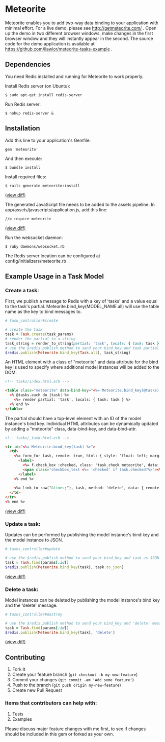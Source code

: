 # Meteorite

Meteorite enables you to add two-way data binding to your application with minimal effort.
For a live demo, please see http://getmeteorite.com/ .  Open up the demo in two different browser windows, make changes in the first browser window and they will instantly appear in the second. 
The source code for the demo application is available at https://github.com/llawlor/meteorite-tasks-example .

## Dependencies

You need Redis installed and running for Meteorite to work properly.

Install Redis server (on Ubuntu):

    $ sudo apt-get install redis-server

Run Redis server:

    $ nohup redis-server &

## Installation

Add this line to your application's Gemfile:

    gem 'meteorite'

And then execute:

    $ bundle install

Install required files:

    $ rails generate meteorite:install
    
[(view diff)](https://github.com/llawlor/meteorite-tasks-example/commit/adb20f19b8bd6034ea6ef81a4618f359e9b93222)
    
The generated JavaScript file needs to be added to the assets pipeline.  In app/assets/javascripts/application.js, add this line:

    //= require meteorite

[(view diff)](https://github.com/llawlor/meteorite-tasks-example/commit/c7b82339822a6af62548af96adc0374ebb9fa12f)

Run the websocket daemon:

    $ ruby daemons/websocket.rb

The Redis server location can be configured at config/initializers/meteorite.rb .

## Example Usage in a Task Model

### Create a task:

First, we publish a message to Redis with a key of 'tasks' and a value equal to the task's partial.
Meteorite.bind_key(MODEL_NAME.all) will use the table name as the key to bind messages to.

```ruby
# task_controller#create

# create the task
task = Task.create(task_params)
# render the partial to a string
task_string = render_to_string(partial: 'task', locals: { task: task })
# use the $redis.publish method to send your bind_key and task partial
$redis.publish(Meteorite.bind_key(Task.all), task_string)
```

An HTML element with a class of "meteorite" and data attribute for the bind key is used to specify where additional model instances will be added to the DOM.

```html
<!-- tasks/index.html.erb -->

<table class="meteorite" data-bind-key="<%= Meteorite.bind_key(@tasks) %>">
  <% @tasks.each do |task| %>
    <%= render partial: 'task', locals: { task: task } %>
  <% end %>
</table>
```

The partial should have a top-level element with an ID of the model instance's bind key.
Individual HTML attributes can be dynamically updated by adding a "meteorite" class, data-bind-key, and data-bind-attr. 

```html
<!-- tasks/_task.html.erb -->

<tr id="<%= Meteorite.bind_key(task) %>">
  <td>
    <%= form_for task, remote: true, html: { style: 'float: left; margin-right: 5px;' } do |f| %>
      <label>
        <%= f.check_box :checked, class: 'task_check meteorite', data: { bind_key: Meteorite.bind_key(task), bind_attr: 'checked' } %>
        <span class="checkbox_text <%= 'checked' if task.checked?%>"><%= task.text %></span>
      </label>
    <% end %>
    
    <%= link_to raw("&times;"), task, method: 'delete', data: { remote: true }, class: 'pull-right' %>
  </td>
</tr>
<% end %>
```

[(view diff)](https://github.com/llawlor/meteorite-tasks-example/commit/9440626fdc14af5e84066eef60fabf3e99fcfd93)

### Update a task:

Updates can be performed by publishing the model instance's bind key and the model instance to JSON.

```ruby
# tasks_controller#update

# use the $redis.publish method to send your bind_key and task as JSON
task = Task.find(params[:id])
$redis.publish(Meteorite.bind_key(task), task.to_json)
```

[(view diff)](https://github.com/llawlor/meteorite-tasks-example/commit/f5a4e21b4b24173c7a4832d954567b616d685b4c)

### Delete a task:

Model instances can be deleted by publishing the model instance's bind key and the 'delete' message.

```ruby
# tasks_controller#destroy

# use the $redis.publish method to send your bind_key and 'delete' message
task = Task.find(params[:id])
$redis.publish(Meteorite.bind_key(task), 'delete')
```

[(view diff)](https://github.com/llawlor/meteorite-tasks-example/commit/abfb76d11b3cb422ee4d37aaf8b9364823a2b0bf)

## Contributing

1. Fork it
2. Create your feature branch (`git checkout -b my-new-feature`)
3. Commit your changes (`git commit -am 'Add some feature'`)
4. Push to the branch (`git push origin my-new-feature`)
5. Create new Pull Request

### Items that contributors can help with:
1. Tests
2. Examples

Please discuss major feature changes with me first, to see if changes should be included in this gem or forked as your own.

